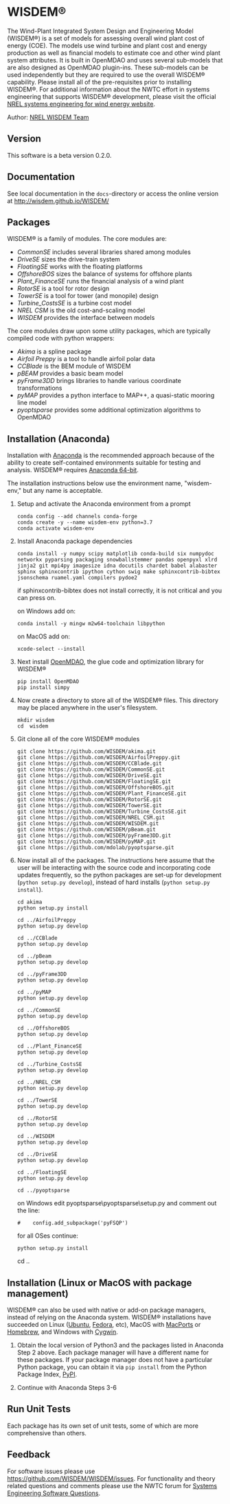 # WISDEM&reg;

The Wind-Plant Integrated System Design and Engineering Model (WISDEM&reg;) is a set of models for assessing overall wind plant cost of energy (COE).  The models use wind turbine and plant cost and energy production as well as financial models to estimate coe and other wind plant system attributes.  It is built in OpenMDAO and uses several sub-models that are also designed as OpenMDAO plugin-ins.  These sub-models can be used independently but they are required to use the overall WISDEM&reg; capability.  Please install all of the pre-requisites prior to installing WISDEM&reg;.  For additional information about the NWTC effort in systems engineering that supports WISDEM&reg; development, please visit the official [NREL systems engineering for wind energy website](https://www.nrel.gov/wind/systems-engineering.html).

Author: [NREL WISDEM Team](mailto:systems.engineering@nrel.gov) 

## Version

This software is a beta version 0.2.0.

## Documentation

See local documentation in the `docs`-directory or access the online version at <http://wisdem.github.io/WISDEM/>

## Packages

WISDEM&reg; is a family of modules.  The core modules are:

* _CommonSE_ includes several libraries shared among modules
* _DriveSE_ sizes the drive-train system
* _FloatingSE_ works with the floating platforms
* _OffshoreBOS_ sizes the balance of systems for offshore plants
* _Plant_FinanceSE_ runs the financial analysis of a wind plant
* _RotorSE_ is a tool for rotor design
* _TowerSE_ is a tool for tower (and monopile) design
* _Turbine_CostsSE_ is a turbine cost model
* _NREL CSM_ is the old cost-and-scaling model
* _WISDEM_ provides the interface between models

The core modules draw upon some utility packages, which are typically compiled code with python wrappers:

* _Akima_ is a spline package
* _Airfoil Preppy_ is a tool to handle airfoil polar data
* _CCBlade_ is the BEM module of WISDEM
* _pBEAM_ provides a basic beam model
* _pyFrame3DD_ brings libraries to handle various coordinate transformations
* _pyMAP_ provides a python interface to MAP++, a quasi-static mooring line model
* _pyoptsparse_ provides some additional optimization algorithms to OpenMDAO


## Installation (Anaconda)

Installation with [Anaconda](https://www.anaconda.com) is the recommended approach because of the ability to create self-contained environments suitable for testing and analysis.  WISDEM&reg; requires [Anaconda 64-bit](https://www.anaconda.com/distribution/).

The installation instructions below use the environment name, "wisdem-env," but any name is acceptable.

1.  Setup and activate the Anaconda environment from a prompt

        conda config --add channels conda-forge
        conda create -y --name wisdem-env python=3.7
        conda activate wisdem-env


2.  Install Anaconda package dependencies

        conda install -y numpy scipy matplotlib conda-build six numpydoc networkx pyparsing packaging snowballstemmer pandas openpyxl xlrd jinja2 git mpi4py imagesize idna docutils chardet babel alabaster sphinx sphinxcontrib ipython cython swig make sphinxcontrib-bibtex jsonschema ruamel.yaml compilers pydoe2

    if sphinxcontrib-bibtex does not install correctly, it is not critical and you can press on.
    
    on Windows add on:
    
        conda install -y mingw m2w64-toolchain libpython

    on MacOS add on:
    
        xcode-select --install


3.  Next install [OpenMDAO](http://openmdao.org), the glue code and optimization library for WISDEM&reg;

        pip install OpenMDAO
        pip install simpy

4.  Now create a directory to store all of the WISDEM&reg; files.  This directory may be placed anywhere in the user's filesystem.

        mkdir wisdem
        cd  wisdem

5.  Git clone all of the core WISDEM&reg; modules

        git clone https://github.com/WISDEM/akima.git
        git clone https://github.com/WISDEM/AirfoilPreppy.git
        git clone https://github.com/WISDEM/CCBlade.git
        git clone https://github.com/WISDEM/CommonSE.git
        git clone https://github.com/WISDEM/DriveSE.git
        git clone https://github.com/WISDEM/FloatingSE.git
        git clone https://github.com/WISDEM/OffshoreBOS.git
        git clone https://github.com/WISDEM/Plant_FinanceSE.git
        git clone https://github.com/WISDEM/RotorSE.git
        git clone https://github.com/WISDEM/TowerSE.git
        git clone https://github.com/WISDEM/Turbine_CostsSE.git
        git clone https://github.com/WISDEM/NREL_CSM.git
        git clone https://github.com/WISDEM/WISDEM.git
        git clone https://github.com/WISDEM/pBeam.git
        git clone https://github.com/WISDEM/pyFrame3DD.git
        git clone https://github.com/WISDEM/pyMAP.git
        git clone https://github.com/mdolab/pyoptsparse.git

6.  Now install all of the packages.  The instructions here assume that the user will be interacting with the source code and incorporating code updates frequently, so the python packages are set-up for development (`python setup.py develop`), instead of hard installs (`python setup.py install`).

        cd akima
        python setup.py install 

        cd ../AirfoilPreppy
        python setup.py develop 

        cd ../CCBlade
        python setup.py develop 

        cd ../pBeam
        python setup.py develop 

        cd ../pyFrame3DD
        python setup.py develop 

        cd ../pyMAP
        python setup.py develop 

        cd ../CommonSE
        python setup.py develop 

        cd ../OffshoreBOS
        python setup.py develop 

        cd ../Plant_FinanceSE
        python setup.py develop 

        cd ../Turbine_CostsSE
        python setup.py develop 

        cd ../NREL_CSM
        python setup.py develop 

        cd ../TowerSE
        python setup.py develop 

        cd ../RotorSE
        python setup.py develop 

        cd ../WISDEM
        python setup.py develop 

        cd ../DriveSE
        python setup.py develop 

        cd ../FloatingSE
        python setup.py develop 

        cd ../pyoptsparse
	
    on Windows edit pyoptsparse\pyoptsparse\setup.py and comment out the line:
    
        #    config.add_subpackage('pyFSQP')

    for all OSes continue:
	
        python setup.py install
	cd ..



## Installation (Linux or MacOS with package management)

WISDEM&reg; can also be used with native or add-on package managers, instead of relying on the Anaconda system.  WISDEM&reg; installations have succeeded on Linux ([Ubuntu](https://www.ubuntu.com/), [Fedora](https://getfedora.org), etc), MacOS with [MacPorts](https://www.macports.org) or [Homebrew](https://brew.sh), and Windows with [Cygwin](http://cygwin.com).

1. Obtain the local version of Python3 and the packages listed in Anaconda Step 2 above.  Each package manager will have a different name for these packages.  If your package manager does not have a particular Python package, you can obtain it via `pip install` from the Python Package Index, [PyPI](https://pypi.org/).

2. Continue with Anaconda Steps 3-6


## Run Unit Tests

Each package has its own set of unit tests, some of which are more comprehensive than others.

## Feedback

For software issues please use <https://github.com/WISDEM/WISDEM/issues>.  For functionality and theory related questions and comments please use the NWTC forum for [Systems Engineering Software Questions](https://wind.nrel.gov/forum/wind/viewtopic.php?f=34&t=1002).

